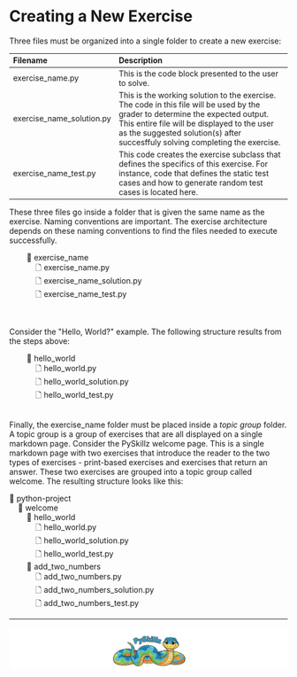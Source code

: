 # Creating a New Exercise

Three files must be organized into a single folder to create a new exercise:

| Filename | Description |
|:---------|:------------|
| exercise_name.py | This is the code block presented to the user to solve. |
| exercise_name_solution.py | This is the working solution to the exercise. The code in this file will be used by the grader to determine the expected output. This entire file will be displayed to the user as the suggested solution(s) after succesffuly solving completing the exercise.
| exercise_name_test.py | This code creates the exercise subclass that defines the specifics of this exercise. For instance, code that defines the static test cases and how to generate random test cases is located here.

These three files go inside a folder that is given the same name as the exercise. Naming conventions are important. The exercise architecture depends on these naming conventions to find the files needed to execute successfully.

&nbsp;&nbsp;&nbsp;&nbsp;&nbsp;&nbsp;&nbsp;&nbsp;📂 exercise_name<BR>
&nbsp;&nbsp;&nbsp;&nbsp;&nbsp;&nbsp;&nbsp;&nbsp;&nbsp;&nbsp;&nbsp;&nbsp;🗋 exercise_name.py<BR>
&nbsp;&nbsp;&nbsp;&nbsp;&nbsp;&nbsp;&nbsp;&nbsp;&nbsp;&nbsp;&nbsp;&nbsp;🗋 exercise_name_solution.py<BR>
&nbsp;&nbsp;&nbsp;&nbsp;&nbsp;&nbsp;&nbsp;&nbsp;&nbsp;&nbsp;&nbsp;&nbsp;🗋 exercise_name_test.py<BR>

<BR>

Consider the "Hello, World?" example. The following structure results from the steps above:

&nbsp;&nbsp;&nbsp;&nbsp;&nbsp;&nbsp;&nbsp;&nbsp;📂 hello_world<BR>
&nbsp;&nbsp;&nbsp;&nbsp;&nbsp;&nbsp;&nbsp;&nbsp;&nbsp;&nbsp;&nbsp;&nbsp;🗋 hello_world.py<BR>
&nbsp;&nbsp;&nbsp;&nbsp;&nbsp;&nbsp;&nbsp;&nbsp;&nbsp;&nbsp;&nbsp;&nbsp;🗋 hello_world_solution.py<BR>
&nbsp;&nbsp;&nbsp;&nbsp;&nbsp;&nbsp;&nbsp;&nbsp;&nbsp;&nbsp;&nbsp;&nbsp;🗋 hello_world_test.py<BR>
<BR>

Finally, the exercise_name folder must be placed inside a _topic group_ folder. A topic group is a group of exercises that are all displayed on a single markdown page. Consider the PySkillz welcome page. This is a single markdown page with two exercises that introduce the reader to the two types of exercises - print-based exercises and exercises that return an answer. These two exercises are grouped into a topic group called welcome. The resulting structure looks like this:

📂 python-project<BR>
&nbsp;&nbsp;&nbsp;&nbsp;📂 welcome<BR>
&nbsp;&nbsp;&nbsp;&nbsp;&nbsp;&nbsp;&nbsp;&nbsp;📂 hello_world<BR>
&nbsp;&nbsp;&nbsp;&nbsp;&nbsp;&nbsp;&nbsp;&nbsp;&nbsp;&nbsp;&nbsp;&nbsp;🗋 hello_world.py<BR>
&nbsp;&nbsp;&nbsp;&nbsp;&nbsp;&nbsp;&nbsp;&nbsp;&nbsp;&nbsp;&nbsp;&nbsp;🗋 hello_world_solution.py<BR>
&nbsp;&nbsp;&nbsp;&nbsp;&nbsp;&nbsp;&nbsp;&nbsp;&nbsp;&nbsp;&nbsp;&nbsp;🗋 hello_world_test.py<BR>
&nbsp;&nbsp;&nbsp;&nbsp;&nbsp;&nbsp;&nbsp;&nbsp;📂 add_two_numbers<BR>
&nbsp;&nbsp;&nbsp;&nbsp;&nbsp;&nbsp;&nbsp;&nbsp;&nbsp;&nbsp;&nbsp;&nbsp;🗋 add_two_numbers.py<BR>
&nbsp;&nbsp;&nbsp;&nbsp;&nbsp;&nbsp;&nbsp;&nbsp;&nbsp;&nbsp;&nbsp;&nbsp;🗋 add_two_numbers_solution.py<BR>
&nbsp;&nbsp;&nbsp;&nbsp;&nbsp;&nbsp;&nbsp;&nbsp;&nbsp;&nbsp;&nbsp;&nbsp;🗋 add_two_numbers_test.py<BR>


************

[![Skillz Catalog](../../graphics/PySkillzFooter.png)](skillz-catalog)
